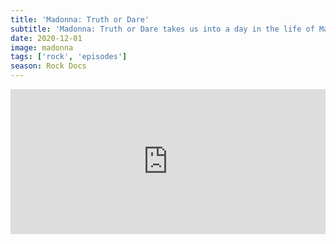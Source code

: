 ```yaml
---
title: 'Madonna: Truth or Dare'
subtitle: 'Madonna: Truth or Dare takes us into a day in the life of Madonna during her Blonde Ambition tour. We discuss our Madonna history, MTV, our Pepsi controversies, and our backstage demands.'
date: 2020-12-01
image: madonna
tags: ['rock', 'episodes']
season: Rock Docs
---
```

<iframe src="https://open.spotify.com/embed-podcast/episode/0gRCqF3dP95UwtRFzfXkRu" width="100%" height="232" frameborder="0" allowtransparency="true" allow="encrypted-media"></iframe>